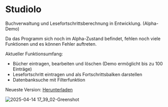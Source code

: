 # Studiolo
Buchverwaltung und Lesefortschrittsberechnung in Entwicklung. (Alpha-Demo)

Da das Programm sich noch im Alpha-Zustand befindet, fehlen noch viele Funktionen und es können Fehler auftreten. 

Aktueller Funktionsumfang:

* Bücher eintragen, bearbeiten und löschen (Demo ermöglicht bis zu 100 Einträge)
* Lesefortschritt eintragen und als Fortschrittsbalken darstellen
* Datenbanksuche mit Filterfunktion

Neueste Version: [Herunterladen](https://github.com/Alsweider/Studiolo/releases/latest)

![2025-04-14 17_39_02-Greenshot](https://github.com/user-attachments/assets/c82167c5-5927-4633-8589-35d5069accec)
